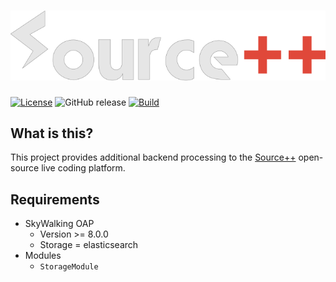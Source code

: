 # ![](https://github.com/sourceplusplus/live-platform/blob/master/.github/media/sourcepp_logo.svg)

[![License](https://img.shields.io/github/license/sourceplusplus/processor-log-summary)](LICENSE)
![GitHub release](https://img.shields.io/github/v/release/sourceplusplus/processor-log-summary?include_prereleases)
[![Build](https://github.com/sourceplusplus/processor-log-summary/actions/workflows/build.yml/badge.svg)](https://github.com/sourceplusplus/processor-log-summary/actions/workflows/build.yml)

## What is this?

This project provides additional backend processing to the [Source++](https://github.com/sourceplusplus/live-platform) open-source live coding platform.

## Requirements

- SkyWalking OAP
  - Version >= 8.0.0
  - Storage = elasticsearch
- Modules
  - `StorageModule`
